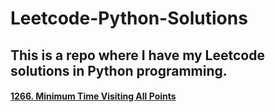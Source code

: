 # Leetcode-Python-Solutions

## This is a repo where I have my Leetcode solutions in Python programming.

#### [1266. Minimum Time Visiting All Points](https://github.com/PGanaSekhar/Leetcode-Python-Solutions/blob/main/1266.%20Minimum%20Time%20Visiting%20All%20Points)
